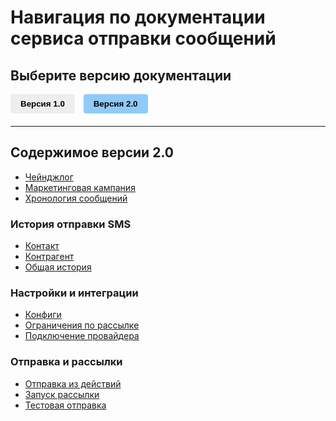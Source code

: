 # Навигация по документации сервиса отправки сообщений

## Выберите версию документации

<div style="margin-bottom: 20px;">
  <button onclick="setVersion('1.0')" style="padding: 8px 16px; background:#eeeeee; border:none; border-radius:4px; cursor:pointer; font-weight:bold; margin-right:10px;">
    Версия 1.0
  </button>
  <button onclick="setVersion('2.0')" style="padding: 8px 16px; background:#90caf9; border:none; border-radius:4px; cursor:pointer; font-weight:bold;">
    Версия 2.0
  </button>
</div>

<script>
  function setVersion(version) {
    document.getElementById('docVersion').textContent = version;
    document.getElementById('versionText').textContent = version;
  }
  // Установка версии по умолчанию
  window.addEventListener('DOMContentLoaded', () => setVersion('2.0'));
</script>

---

## Содержимое версии <span id="versionText">2.0</span>

- [Чейнджлог](Servis_otpravki_SMS_i_Viber_soobschenij_2.0_dlja_BPMSoft/Changelog.md)
- [Маркетинговая кампания](Servis_otpravki_SMS_i_Viber_soobschenij_2.0_dlja_BPMSoft/Element_marketingovoj_kampanii_SMS-rassylka.md)
- [Хронология сообщений](Servis_otpravki_SMS_i_Viber_soobschenij_2.0_dlja_BPMSoft/Hronologija_SMS-soobschenij.md)

### История отправки SMS

- [Контакт](Servis_otpravki_SMS_i_Viber_soobschenij_2.0_dlja_BPMSoft/Istorija_otpravki_SMS-soobschenij/Istorija_SMS-soobschenij_kontakta.md)
- [Контрагент](Servis_otpravki_SMS_i_Viber_soobschenij_2.0_dlja_BPMSoft/Istorija_otpravki_SMS-soobschenij/Istorija_SMS-soobschenij_kontragenta.md)
- [Общая история](Servis_otpravki_SMS_i_Viber_soobschenij_2.0_dlja_BPMSoft/Istorija_otpravki_SMS-soobschenij/Istorija_otpravki_SMS-soobschenij.md)

### Настройки и интеграции

- [Конфиги](Servis_otpravki_SMS_i_Viber_soobschenij_2.0_dlja_BPMSoft/Nastrojka_konfigov.md)
- [Ограничения по рассылке](Servis_otpravki_SMS_i_Viber_soobschenij_2.0_dlja_BPMSoft/Nastrojka_ogranichenija_kolichestva_SMS_rassylok.md)
- [Подключение провайдера](Servis_otpravki_SMS_i_Viber_soobschenij_2.0_dlja_BPMSoft/Nastrojka_podkljuchenija_k_SMS-provajderu.md)

### Отправка и рассылки

- [Отправка из действий](Servis_otpravki_SMS_i_Viber_soobschenij_2.0_dlja_BPMSoft/Otpravka_SMS-soobschenija_iz_paneli_dejstvij.md)
- [Запуск рассылки](Servis_otpravki_SMS_i_Viber_soobschenij_2.0_dlja_BPMSoft/SMS-rassylka/Kak_zapustit__SMS-rassylku.md)
- [Тестовая отправка](Servis_otpravki_SMS_i_Viber_soobschenij_2.0_dlja_BPMSoft/SMS-rassylka/Kak_vypolnit__testovuju_otpravku_SMS-soobschenija.md)